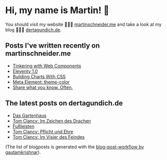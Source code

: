 # Hi, my name is Martin! 👋 
You should visit my website 👨🏼‍💻  [martinschneider.me](https://martinschneider.me) and take a look at my blog 🤷🏼‍♂️ [dertagundich.de](https://www.dertagundich.de).

## Posts I've written recently on martinschneider.me
<!-- MSME-POST-LIST:START -->
- [Tinkering with Web Components](https://martinschneider.me/articles/tinkering-with-web-components/)
- [Eleventy 1.0](https://martinschneider.me/articles/eleventy-1-0/)
- [Building Charts With CSS](https://martinschneider.me/articles/building-charts-with-css/)
- [Meta Element: theme-color](https://martinschneider.me/articles/meta-element-theme-color/)
- [Share what you know. Often.](https://martinschneider.me/articles/share-what-you-know-often/)
<!-- MSME-POST-LIST:END -->

## The latest posts on dertagundich.de
<!-- DTUI-POST-LIST:START -->
- [Das Gartenhaus](https://www.dertagundich.de/2022/10/16/das-gartenhaus/)
- [Tom Clancy: Im Zeichen des Drachen](https://www.dertagundich.de/2022/10/09/tom-clancy-im-zeichen-des-drachen/)
- [Fußleisten](https://www.dertagundich.de/2022/10/02/fussleisten/)
- [Tom Clancy: Pflicht und Ehre](https://www.dertagundich.de/2022/09/25/tom-clancy-pflicht-und-ehre/)
- [Tom Clancy: Im Visier des Feindes](https://www.dertagundich.de/2022/09/18/tom-clancy-im-visier-des-feindes/)
<!-- DTUI-POST-LIST:END -->

(The list of blogposts is generated with the [blog-post-workflow by gautamkrishnar](https://github.com/gautamkrishnar/blog-post-workflow)).
